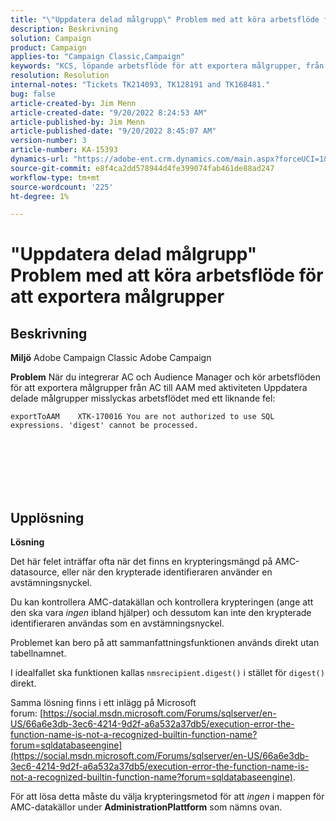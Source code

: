 ```yaml
---
title: "\"Uppdatera delad målgrupp\" Problem med att köra arbetsflöde för att exportera målgrupper"
description: Beskrivning
solution: Campaign
product: Campaign
applies-to: "Campaign Classic,Campaign"
keywords: "KCS, löpande arbetsflöde för att exportera målgrupper, från AC till AAM, aktiviteten \"uppdatera delad målgrupp\", Adobe Campaign Classic, Adobe Campaign"
resolution: Resolution
internal-notes: "Tickets TK214093, TK128191 and TK168481."
bug: false
article-created-by: Jim Menn
article-created-date: "9/20/2022 8:24:53 AM"
article-published-by: Jim Menn
article-published-date: "9/20/2022 8:45:07 AM"
version-number: 3
article-number: KA-15393
dynamics-url: "https://adobe-ent.crm.dynamics.com/main.aspx?forceUCI=1&pagetype=entityrecord&etn=knowledgearticle&id=e791d9af-bd38-ed11-9db1-0022480866ad"
source-git-commit: e8f4ca2dd578944d4fe399074fab461de88ad247
workflow-type: tm+mt
source-wordcount: '225'
ht-degree: 1%

---
```


# &quot;Uppdatera delad målgrupp&quot; Problem med att köra arbetsflöde för att exportera målgrupper

## Beskrivning


<b>Miljö</b>
Adobe Campaign Classic Adobe Campaign

<b>Problem</b>
När du integrerar AC och Audience Manager och kör arbetsflöden för att exportera målgrupper från AC till AAM med aktiviteten Uppdatera delade målgrupper misslyckas arbetsflödet med ett liknande fel:


```
exportToAAM    XTK-170016 You are not authorized to use SQL expressions. 'digest' cannot be processed.
```

<br><br> <br><br> <br>

## Upplösning


<b>Lösning</b>

Det här felet inträffar ofta när det finns en krypteringsmängd på AMC-datasource, eller när den krypterade identifieraren använder en avstämningsnyckel.


Du kan kontrollera AMC-datakällan och kontrollera krypteringen (ange att den ska vara *ingen* ibland hjälper) och dessutom kan inte den krypterade identifieraren användas som en avstämningsnyckel.


Problemet kan bero på att sammanfattningsfunktionen används direkt utan tabellnamnet.

I idealfallet ska funktionen kallas `nmsrecipient.digest()` i stället för `digest()` direkt.


Samma lösning finns i ett inlägg på Microsoft forum: [https://social.msdn.microsoft.com/Forums/sqlserver/en-US/66a6e3db-3ec6-4214-9d2f-a6a532a37db5/execution-error-the-function-name-is-not-a-recognized-builtin-function-name?forum=sqldatabaseengine](https://social.msdn.microsoft.com/Forums/sqlserver/en-US/66a6e3db-3ec6-4214-9d2f-a6a532a37db5/execution-error-the-function-name-is-not-a-recognized-builtin-function-name?forum=sqldatabaseengine).


För att lösa detta måste du välja krypteringsmetod för att *ingen* i mappen för AMC-datakällor under <b>Administration</b><b>Plattform</b> som nämns ovan.
